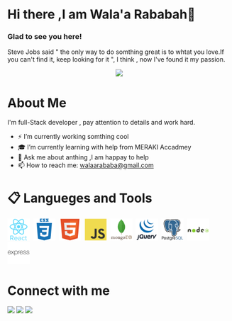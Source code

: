 # Hi there ,I am **Wala'a Rababah**👋
###  **Glad to see you here!**
Steve Jobs said " the only way to do somthing great is to whtat you love.If you can't find it, keep looking for it ", I think , now I've found it my passion.

 <div align='center'>
 <img src='https://res.cloudinary.com/dzmmijyxh/image/upload/v1666607742/my%20image/programming_x3kwgw.gif'>
</div>

# About Me
I'm full-Stack developer , pay attention to details and work hard.
-  ⚡ I’m currently working somthing cool
- :mortar_board: I’m currently learning with help from MERAKI Accadmey
- 💬 Ask me about anthing ,I am happay to help
- 📫 How to reach me: walaarababa@gmail.com
  
  
  
  
# :clipboard: Langueges and Tools
<div>
  <img src="https://github.com/devicons/devicon/blob/master/icons/react/react-original-wordmark.svg" title="React" alt="React" width="50" height="50"/>&nbsp;
  <img src="https://github.com/devicons/devicon/blob/master/icons/css3/css3-plain-wordmark.svg"  title="CSS3" alt="CSS" width="50" height="50"/>&nbsp;
  <img src="https://github.com/devicons/devicon/blob/master/icons/html5/html5-original.svg" title="HTML5" alt="HTML" width="50" height="50"/>&nbsp;
  <img src="https://github.com/devicons/devicon/blob/master/icons/javascript/javascript-original.svg" title="JavaScript" alt="JavaScript" width="50" height="50"/>&nbsp; 
   <img src="https://github.com/devicons/devicon/blob/master/icons/mongodb/mongodb-original-wordmark.svg" title="mongodb" alt="mongodb" width="50" height="50"/>&nbsp; 
      <img src="https://github.com/devicons/devicon/blob/master/icons/jquery/jquery-original-wordmark.svg" title="jquery" alt="jquery" width="50" height="50"/>&nbsp; 
  <img src="https://github.com/devicons/devicon/blob/master/icons/postgresql/postgresql-original-wordmark.svg" title="postgresql"  alt="postgresql" width="50" height="50"/>&nbsp
  <img src="https://github.com/devicons/devicon/blob/master/icons/nodejs/nodejs-original-wordmark.svg" title="NodeJS" alt="NodeJS" width="50" height="50"/>&nbsp;
   <img src="https://github.com/devicons/devicon/blob/master/icons/express/express-original-wordmark.svg" title="express" alt="express" width="50" height="50"/>&nbsp;
</div>

#  Connect with me 
 <a href='www.linkedin.com/in/walaarababah
'><img src='https://img.shields.io/badge/LinkedIn-0077B5?style=for-the-badge&logo=linkedin&logoColor=white'></a>  <a href=''><img src='https://img.shields.io/badge/GitHub-100000?style=for-the-badge&logo=github&logoColor=white'></a> <a href=''><img src='https://img.shields.io/badge/Gmail-D14836?style=for-the-badge&logo=gmail&logoColor=white'></a>




